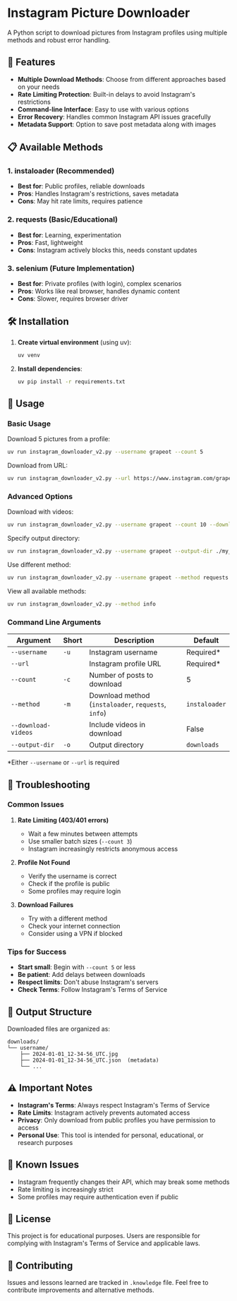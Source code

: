 # Instagram Picture Downloader

A Python script to download pictures from Instagram profiles using multiple methods and robust error handling.

## 🚀 Features

- **Multiple Download Methods**: Choose from different approaches based on your needs
- **Rate Limiting Protection**: Built-in delays to avoid Instagram's restrictions
- **Command-line Interface**: Easy to use with various options
- **Error Recovery**: Handles common Instagram API issues gracefully
- **Metadata Support**: Option to save post metadata along with images

## 📋 Available Methods

### 1. instaloader (Recommended)
- **Best for**: Public profiles, reliable downloads
- **Pros**: Handles Instagram's restrictions, saves metadata
- **Cons**: May hit rate limits, requires patience

### 2. requests (Basic/Educational)
- **Best for**: Learning, experimentation
- **Pros**: Fast, lightweight
- **Cons**: Instagram actively blocks this, needs constant updates

### 3. selenium (Future Implementation)
- **Best for**: Private profiles (with login), complex scenarios
- **Pros**: Works like real browser, handles dynamic content
- **Cons**: Slower, requires browser driver

## 🛠️ Installation

1. **Create virtual environment** (using uv):
   ```bash
   uv venv
   ```

2. **Install dependencies**:
   ```bash
   uv pip install -r requirements.txt
   ```

## 📖 Usage

### Basic Usage

Download 5 pictures from a profile:
```bash
uv run instagram_downloader_v2.py --username grapeot --count 5
```

Download from URL:
```bash
uv run instagram_downloader_v2.py --url https://www.instagram.com/grapeot/ --count 5
```

### Advanced Options

Download with videos:
```bash
uv run instagram_downloader_v2.py --username grapeot --count 10 --download-videos
```

Specify output directory:
```bash
uv run instagram_downloader_v2.py --username grapeot --output-dir ./my_downloads
```

Use different method:
```bash
uv run instagram_downloader_v2.py --username grapeot --method requests
```

View all available methods:
```bash
uv run instagram_downloader_v2.py --method info
```

### Command Line Arguments

| Argument | Short | Description | Default |
|----------|-------|-------------|---------|
| `--username` | `-u` | Instagram username | Required* |
| `--url` | | Instagram profile URL | Required* |
| `--count` | `-c` | Number of posts to download | 5 |
| `--method` | `-m` | Download method (`instaloader`, `requests`, `info`) | `instaloader` |
| `--download-videos` | | Include videos in download | False |
| `--output-dir` | `-o` | Output directory | `downloads` |

*Either `--username` or `--url` is required

## 🔧 Troubleshooting

### Common Issues

1. **Rate Limiting (403/401 errors)**
   - Wait a few minutes between attempts
   - Use smaller batch sizes (`--count 3`)
   - Instagram increasingly restricts anonymous access

2. **Profile Not Found**
   - Verify the username is correct
   - Check if the profile is public
   - Some profiles may require login

3. **Download Failures**
   - Try with a different method
   - Check your internet connection
   - Consider using a VPN if blocked

### Tips for Success

- **Start small**: Begin with `--count 5` or less
- **Be patient**: Add delays between downloads
- **Respect limits**: Don't abuse Instagram's servers
- **Check Terms**: Follow Instagram's Terms of Service

## 📁 Output Structure

Downloaded files are organized as:
```
downloads/
└── username/
    ├── 2024-01-01_12-34-56_UTC.jpg
    ├── 2024-01-01_12-34-56_UTC.json  (metadata)
    └── ...
```

## ⚠️ Important Notes

- **Instagram's Terms**: Always respect Instagram's Terms of Service
- **Rate Limits**: Instagram actively prevents automated access
- **Privacy**: Only download from public profiles you have permission to access
- **Personal Use**: This tool is intended for personal, educational, or research purposes

## 🐛 Known Issues

- Instagram frequently changes their API, which may break some methods
- Rate limiting is increasingly strict
- Some profiles may require authentication even if public

## 📝 License

This project is for educational purposes. Users are responsible for complying with Instagram's Terms of Service and applicable laws.

## 🤝 Contributing

Issues and lessons learned are tracked in `.knowledge` file. Feel free to contribute improvements and alternative methods. 